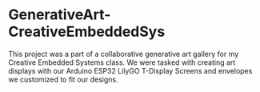 # GenerativeArt-CreativeEmbeddedSys
This project was a part of a collaborative generative art gallery for my Creative Embedded Systems class. We were tasked with creating art displays with our Arduino ESP32 LilyGO T-Display Screens and envelopes we customized to fit our designs. 
